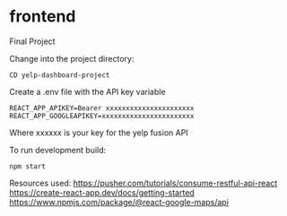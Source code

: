 # frontend

Final Project

Change into the project directory:
```
CD yelp-dashboard-project
```

Create a .env file with the API key variable
```
REACT_APP_APIKEY=Bearer xxxxxxxxxxxxxxxxxxxxxx
REACT_APP_GOOGLEAPIKEY=xxxxxxxxxxxxxxxxxxxxxxx
```
Where xxxxxx is your key for the yelp fusion API

To run development build:
```
npm start 
```

Resources used:
https://pusher.com/tutorials/consume-restful-api-react
https://create-react-app.dev/docs/getting-started
https://www.npmjs.com/package/@react-google-maps/api
